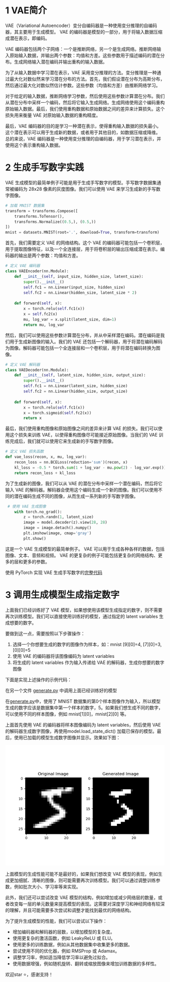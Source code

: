 # 1 VAE简介
VAE（Variational Autoencoder）变分自编码器是一种使用变分推理的自编码器，其主要用于生成模型。 VAE 的编码器是模型的一部分，用于将输入数据压缩成潜在表示，即编码。

VAE 编码器包括两个子网络：一个是推断网络，另一个是生成网络。推断网络输入原始输入数据，并输出两个参数：均值和方差。这些参数用于描述编码的潜在分布。生成网络输入潜在编码并输出重构的输入数据。

为了从输入数据中学习潜在表示，VAE 采用变分推理的方法。变分推理是一种通过最大化对数似然来学习潜在分布的方法。首先，我们假设潜在分布为高斯分布，然后通过最大化对数似然估计参数。这些参数（均值和方差）由推断网络学习。

对于给定的输入数据，推断网络学习参数，然后使用这些参数计算潜在分布。我们从潜在分布中采样一个编码，然后将它输入生成网络。生成网络使用这个编码重构原始输入数据。最后，我们使用重构数据和原始数据之间的差异来计算损失。这个损失用来衡量 VAE 对原始输入数据的重构精度。

最后，VAE 编码器的目的是学习一种潜在表示，使得重构输入数据的损失最小。这个潜在表示可以用于生成新的数据，或者用于其他目的，如数据压缩或降维。
总的来说，VAE 编码器是一种使用变分推理的自编码器，用于学习潜在表示，并使用这个表示重构输入数据。

# 2 生成手写数字实践
VAE 生成模型的最简单例子可能是用于生成手写数字的模型。手写数字数据集通常被编码为 28x28 像素的灰度图像。我们可以使用 VAE 来学习生成新的手写数字图像。

```python
# 加载 MNIST 数据集
transform = transforms.Compose([
    transforms.ToTensor(),
    transforms.Normalize((0.5,), (0.5,))
])
mnist = datasets.MNIST(root='.', download=True, transform=transform)
```

首先，我们需要定义 VAE 的网络结构。这个 VAE 的编码器可能包括一个卷积层，用于提取图像特征，以及一个全连接层，用于将卷积层的输出压缩成潜在表示。编码器的输出是两个参数：均值和方差。
```python
# 定义 VAE 编码器
class VAEEncoder(nn.Module):
    def __init__(self, input_size, hidden_size, latent_size):
        super().__init__()
        self.fc1 = nn.Linear(input_size, hidden_size)
        self.fc2 = nn.Linear(hidden_size, latent_size * 2)

    def forward(self, x):
        x = torch.relu(self.fc1(x))
        x = self.fc2(x)
        mu, log_var = x.split(latent_size, dim=1)
        return mu, log_var
```
然后，我们可以使用这些参数计算潜在分布，并从中采样潜在编码。潜在编码是我们用于生成新图像的输入。我们的 VAE 还包括一个解码器，用于将潜在编码解码为图像。解码器可能包括一个全连接层和一个卷积层，用于将潜在编码转换为图像。

```python
# 定义 VAE 解码器
class VAEDecoder(nn.Module):
    def __init__(self, latent_size, hidden_size, output_size):
        super().__init__()
        self.fc1 = nn.Linear(latent_size, hidden_size)
        self.fc2 = nn.Linear(hidden_size, output_size)

    def forward(self, x):
        x = torch.relu(self.fc1(x))
        x = torch.sigmoid(self.fc2(x))
        return x
```

最后，我们使用重构图像和原始图像之间的差异来计算 VAE 的损失。我们可以使用这个损失来训练 VAE，以使得重构图像尽可能接近原始图像。当我们的 VAE 训练完成后，我们就可以使用它来生成新的手写数字图像。

```python
# 定义 VAE 损失函数
def vae_loss(recon, x, mu, log_var):
    recon_loss = nn.BCELoss(reduction='sum')(recon, x)
    kl_loss = -0.5 * torch.sum(1 + log_var - mu.pow(2) - log_var.exp())
    return recon_loss + kl_loss
```

为了生成新的图像，我们可以从 VAE 的潜在分布中采样一个潜在编码，然后将它输入 VAE 的解码器。解码器会使用这个编码生成一个新的图像。我们可以使用不同的潜在编码生成不同的图像，从而生成一系列新的手写数字图像。

```python
 # 使用 VAE 生成图像
    with torch.no_grad():
        z = torch.randn(1, latent_size)
        image = model.decoder(z).view(28, 28)
        image = image.detach().numpy()
        plt.imshow(image, cmap='gray')
        plt.show() 
```

这是一个 VAE 生成模型的最简单例子。 VAE 可以用于生成各种各样的数据，包括图像、文本、音频和视频。 VAE 的更复杂的例子可能包括更复杂的网络结构、更多的层和更多的参数。

使用 PyTorch 实现 VAE 生成手写数字的[完整代码](VAE.py)

# 3 调用生成模型生成指定数字
上面我们已经训练好了 VAE 模型，如果想使用该模型生成指定的数字，则不需要再次训练模型。我们可以直接使用训练好的模型，通过指定的 latent variables 生成想要的数字。

要做到这一点，需要按照以下步骤操作：
1. 选择一个你想要生成的数字的图像作为样本，如：mnist [9][0]=4, [7][0]=3, [0][0]=5
2. 使用 VAE 的编码器将该图像编码为 latent variables
3. 将生成的 latent variables 作为输入传递给 VAE 的解码器，生成你想要的数字图像

下面是实现上述操作的示例代码：

在另一个文件 [generate.py](generate.py) 中调用上面已经训练好的模型

在[generate.py](generate.py)中，使用了 MNIST 数据集的第0个样本图像作为输入，所以模型生成的数字应该是数据集中第一个样本的数字，5。如果我们想生成不同的数字，可以使用不同的样本图像，例如 mnist[1][0]，mnist[2][0] 等。

上面首先使用 VAE 的编码器将样本图像编码为 latent variables，然后使用 VAE 的解码器生成数字图像，再使用model.load_state_dict() 加载已保存的模型。最后，使用已加载的模型生成数字图像并显示。效果如下图：

<div align=center>
<img src="./generated_img/5.png"/>
</div>

上面模型的生成性能可能不是最好的，如果我们想改变 VAE 模型的表现，例如生成更加细腻、清晰的图像，则可能需要再次训练模型。我们可以通过调整训练参数，例如批次大小、学习率等来实现。

此外，我们还可以尝试改变 VAE 模型的结构，例如增加或减少网络层的数量，或者改变每一层的单元数量来提高模型的表现。这需要对深度学习和神经网络有较深的理解，并且可能需要多次尝试和调整才能找到最优的网络结构。

为了提升生成模型的性能，我们可以尝试以下操作：
- 增加编码器和解码器的层数，以增加模型的复杂度。
- 使用更复杂的激活函数，例如 LeakyReLU 或 ELU。
- 使用更多的训练数据，例如从其他数据集中收集更多的数据。
- 尝试使用不同的优化器，例如 RMSProp 或 Adamax。
- 调整学习率，例如适当降低学习率以避免过拟合。
- 使用数据增强，例如随机旋转、翻转或缩放图像来增加训练数据的多样性。

欢迎star :star:，感谢支持！
